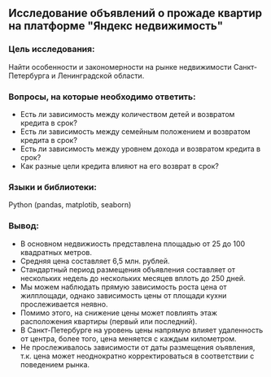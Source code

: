 ## Исследование объявлений о прожаде квартир на платформе "Яндекс недвижимость"

### Цель исследования:

Найти особенности и закономерности на рынке недвижимости Санкт-Петербурга и Ленинградской области.

### Вопросы, на которые необходимо ответить:

 - Есть ли зависимость между количеством детей и возвратом кредита в срок?
 - Есть ли зависимость между семейным положением и возвратом кредита в срок?
 - Есть ли зависимость между уровнем дохода и возвратом кредита в срок?
 - Как разные цели кредита влияют на его возврат в срок?
 
### Языки и библиотеки:

Python (pandas, matplotib, seaborn)

### Вывод:

 - В основном недвижиость представлена площадью от 25 до 100 квадратных метров.
  - Средняя цена составляет 6,5 млн. рублей.
  - Стандартный период размещения объявления составляет от нескольких недель до нескольких месяцев вплоть до 250 дней. 
  - Мы можем наблюдать прямую зависимость роста цена от жилплощади, однако зависимость цены от площади кухни прослеживается неявно. 
  - Помимо этого, на снижение цены может повлиять этаж расположения квартиры (первый или последний).
  - В Санкт-Петербурге на уровень цены напрямую влияет удаленность от центра, более того, цена меняется с каждым километром.
  - Не прослеживалось зависимости от даты размещения оъявления, т.к. цена может неоднократно корректироваться в соответствии с поведением рынка. 
